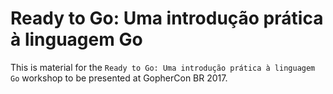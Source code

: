 # Ready to Go: Uma introdução prática à linguagem Go

This is material for the `Ready to Go: Uma introdução prática à linguagem Go` workshop to be presented at GopherCon BR 2017.

